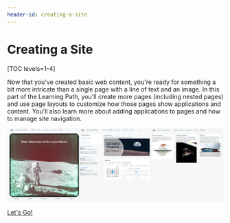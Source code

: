 ```yaml
---
header-id: creating-a-site
---
```


# Creating a Site

[TOC levels=1-4]

Now that you've created basic web content, you're ready for something a bit more
intricate than a single page with a line of text and an image. In this part of
the Learning Path, you'll create more pages (including nested pages) and use
page layouts to customize how those pages show applications and content. You'll
also learn more about adding applications to pages and how to manage site
navigation. 

![Figure 1: A preview of part of the site you'll create.](../../../images/001-final-site-preview.png)

<a class="go-link btn btn-primary" href="/discover/portal/-/knowledge_base/7-0/creating-pages-with-layouts">Let's Go!<span class="icon-circle-arrow-right"></span></a>
